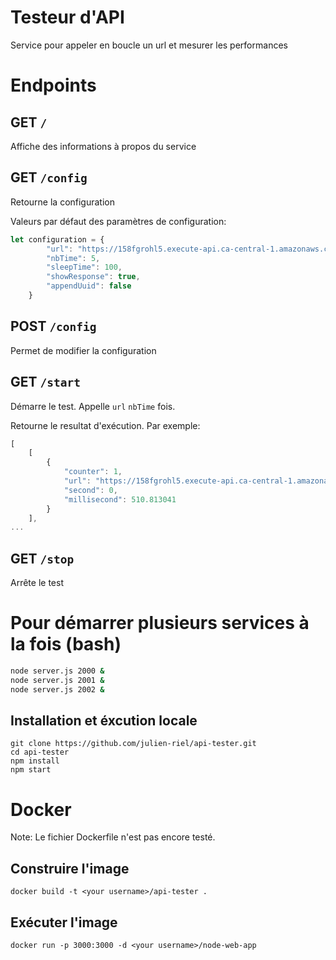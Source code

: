 # Testeur d'API

Service pour appeler en boucle un url et mesurer les performances

# Endpoints

## GET `/`
Affiche des informations à propos du service

## GET `/config`
Retourne la configuration

Valeurs par défaut des paramètres de configuration: 
```javascript
let configuration = {
        "url": "https://158fgrohl5.execute-api.ca-central-1.amazonaws.com/prod?string=radar",
        "nbTime": 5,
        "sleepTime": 100,
        "showResponse": true,
        "appendUuid": false
    }
```

## POST `/config`
Permet de modifier la configuration

## GET `/start`
Démarre le test. Appelle `url` `nbTime` fois. 

Retourne le resultat d'exécution. Par exemple:
```javascript
[
    [
        {
            "counter": 1,
            "url": "https://158fgrohl5.execute-api.ca-central-1.amazonaws.com/prod?string=laval",
            "second": 0,
            "millisecond": 510.813041
        }
    ],
...
```

## GET `/stop`
Arrête le test

# Pour démarrer plusieurs services à la fois (bash)
```sh
node server.js 2000 &
node server.js 2001 &
node server.js 2002 &
```

## Installation et éxcution locale
```
git clone https://github.com/julien-riel/api-tester.git
cd api-tester
npm install
npm start
```

# Docker
Note: Le fichier Dockerfile n'est pas encore testé.

## Construire l'image 
```
docker build -t <your username>/api-tester .
```

## Exécuter l'image
```
docker run -p 3000:3000 -d <your username>/node-web-app
```
